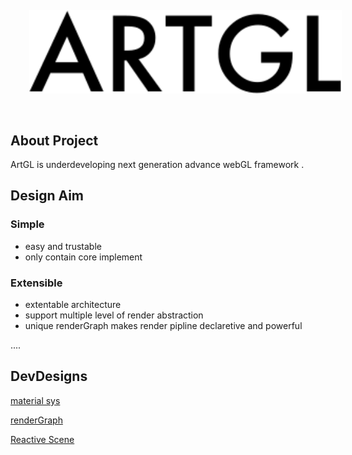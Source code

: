 
<img src="./logo.svg" 
style="margin:30px; width: 500px"></img>

## About Project

ArtGL is underdeveloping next generation advance webGL framework .

## Design Aim

### Simple

* easy and trustable
* only contain core implement

### Extensible

* extentable architecture
* support multiple level of render abstraction
* unique renderGraph makes render pipline declaretive and powerful


....

## DevDesigns

[material sys](./src/material/dev-design.md)

[renderGraph](./src/render-graph/dev-design.md)

[Reactive Scene](./src/store/dev-design.md)
